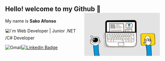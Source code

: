 

<!--
### Hi there 👋
**Afonso-sk/Afonso-sk** is a ✨ _special_ ✨ repository because its `README.md` (this file) appears on your GitHub profile.

Here are some ideas to get you started:

- 🔭 I’m currently working on ...
- 🌱 I’m currently learning ...
- 👯 I’m looking to collaborate on ...
- 🤔 I’m looking for help with ...
- 💬 Ask me about ...
- 📫 How to reach me: ...
- 😄 Pronouns: ...
- ⚡ Fun fact: ...
-->
## Hello! welcome to my Github 👋<img src="https://github.com/Afonso-sk/Afonso-sk/blob/main/web1.gif" width="246px" height="140" align="right" alt="Web-developer"> 

My name is  **Sako Afonso** 



 💻I´m  Web Developer | Junior .NET /C# Developer 



 [![Linkedin Badge](https://img.shields.io/badge/-LinkedIn-blue?style=flat-square&logo=Linkedin&logoColor=white&link=https://www.linkedin.com/in/isadora-rodrigues-stangarlin-48402b141/)](https://www.linkedin.com/in/sako-afonso-m-vuna-00682711b/) 
 <a href="mailto:tec.sakovuna@gmail.com">
    <img src="https://img.shields.io/badge/-Gmail-c14438?style=flat&logo=Gmail&logoColor=white" title="Send me an email" align="left" alt="Gmail">
</a>
